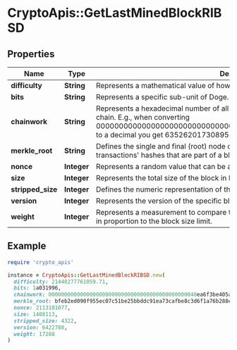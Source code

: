 # CryptoApis::GetLastMinedBlockRIBSD

## Properties

| Name | Type | Description | Notes |
| ---- | ---- | ----------- | ----- |
| **difficulty** | **String** | Represents a mathematical value of how hard it is to find a valid hash for this block. |  |
| **bits** | **String** | Represents a specific sub-unit of Doge. Bits have two-decimal precision. |  |
| **chainwork** | **String** | Represents a hexadecimal number of all the hashes necessary to produce the current chain. E.g., when converting 0000000000000000000000000000000000000000000086859f7a841475b236fd to a decimal you get 635262017308958427068157 hashes, or 635262 exahashes. |  |
| **merkle_root** | **String** | Defines the single and final (root) node of a Merkle tree. It is the combined hash of all transactions&#39; hashes that are part of a blockchain block. |  |
| **nonce** | **Integer** | Represents a random value that can be adjusted to satisfy the proof of work |  |
| **size** | **Integer** | Represents the total size of the block in Bytes. |  |
| **stripped_size** | **Integer** | Defines the numeric representation of the block size excluding the witness data. |  |
| **version** | **Integer** | Represents the version of the specific block on the blockchain. |  |
| **weight** | **Integer** | Represents a measurement to compare the size of different transactions to each other in proportion to the block size limit. |  |

## Example

```ruby
require 'crypto_apis'

instance = CryptoApis::GetLastMinedBlockRIBSD.new(
  difficulty: 21448277761059.71,
  bits: 1a031996,
  chainwork: 00000000000000000000000000000000000000000000048ea6f3be405ae0a819,
  merkle_root: bfeb2ed090f955ec07c51be25bbddc91ea73cafbe8c3d6f1a76b288e70b19df6,
  nonce: 2113101077,
  size: 1408113,
  stripped_size: 4322,
  version: 6422788,
  weight: 17288
)
```

